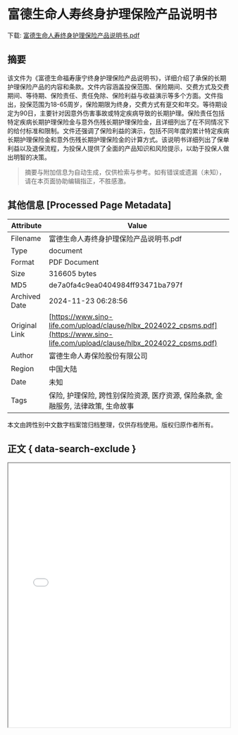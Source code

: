 # 富德生命人寿终身护理保险产品说明书

<!-- tcd_download_link -->
下载: <a href="../富德生命人寿终身护理保险产品说明书.pdf" download>富德生命人寿终身护理保险产品说明书.pdf</a>
<!-- tcd_download_link_end -->

## 摘要

<!-- tcd_abstract -->
该文件为《富德生命福寿康宁终身护理保险产品说明书》，详细介绍了承保的长期护理保险产品的内容和条款。文件内容涵盖投保范围、保险期间、交费方式及交费期间、等待期、保险责任、责任免除、保险利益与收益演示等多个方面。文件指出，投保范围为18-65周岁，保险期限为终身，交费方式有趸交和年交。等待期设定为90日，主要针对因意外伤害事故或特定疾病导致的长期护理。保险责任包括特定疾病长期护理保险金与意外伤残长期护理保险金，且详细列出了在不同情况下的给付标准和限制。文件还强调了保险利益的演示，包括不同年度的累计特定疾病长期护理保险金和意外伤残长期护理保险金的计算方式。该说明书详细列出了保单利益以及退保流程，为投保人提供了全面的产品知识和风险提示，以助于投保人做出明智的决策。

<!-- tcd_abstract_end -->

> 摘要与附加信息为自动生成，仅供检索与参考。如有错误或遗漏（未知），请在本页面协助编辑指正，不胜感激。

## 其他信息 [Processed Page Metadata]

| Attribute       | Value                                  |
|-----------------|----------------------------------------|
| Filename        | 富德生命人寿终身护理保险产品说明书.pdf                             |
| Type            | document                                 |
| Format          | PDF Document                               |
| Size            | 316605 bytes                           |
| MD5             | de7a0fa4c9ea0404984ff93471ba797f                                  |
| Archived Date   | 2024-11-23 06:28:56                             |
| Original Link   | [https://www.sino-life.com/upload/clause/hlbx_2024022_cpsms.pdf](https://www.sino-life.com/upload/clause/hlbx_2024022_cpsms.pdf)                         |
| Author          | 富德生命人寿保险股份有限公司                               |
| Region          | 中国大陆                               |
| Date            | 未知                                 |
| Tags            | 保险, 护理保险, 跨性别保险资源, 医疗资源, 保险条款, 金融服务, 法律政策, 生命故事                                 |

本文由跨性别中文数字档案馆归档整理，仅供存档使用。版权归原作者所有。


## 正文 { data-search-exclude }

<!-- tcd_main_text -->
<iframe src="../富德生命人寿终身护理保险产品说明书.pdf" width="100%" height="600px">
    <p>无法显示PDF，请下载查看。</p>
</iframe>
<!-- tcd_main_text_end -->


